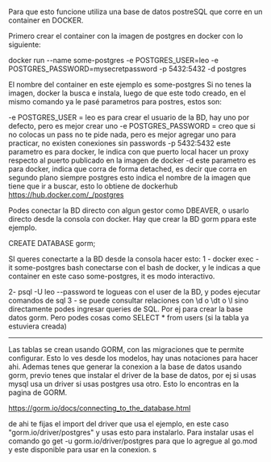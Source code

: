 Para que esto funcione utiliza una base de datos postreSQL que corre en un container en DOCKER.

Primero crear el container con la imagen de postgres en docker con lo siguiente:

docker run --name some-postgres -e POSTGRES_USER=leo -e POSTGRES_PASSWORD=mysecretpassword -p 5432:5432 -d postgres

El nombre del container en este ejemplo es some-postgres
Si no tenes la imagen, docker la busca e instala, luego de que este todo creado, en el mismo comando ya le pasé parametros para postres, estos son:

-e POSTGRES_USER = leo       es para crear el usuario de la BD, hay uno por defecto, pero es mejor crear uno
-e POSTGRES_PASSWORD =       creo que si no colocas un pass no te pide nada, pero es mejor agregar uno para practicar, 
                             no existen conexiones sin passwords
-p 5432:5432  este parametro es para docker, le indica con que puerto local hacer un proxy respecto al puerto publicado en la imagen de docker
-d            este parametro es para docker, indica que corra de forma detached, es decir que corra en segundo plano siempre
postgres    esto indica el nombre de la imagen que tiene que ir a buscar, esto lo obtiene de dockerhub https://hub.docker.com/_/postgres

Podes conectar la BD directo con algun gestor como DBEAVER, o usarlo directo desde la consola con docker. Hay que crear la BD gorm ppara este ejemplo.

CREATE DATABASE gorm; 

SI queres conectarte a la BD desde la consola hacer esto:
1 - docker exec -it some-postgres bash  conectarse con el bash de docker, y le indicas a que container en este caso some-postgres, it es modo interactivo.

2- psql -U leo --password   te logueas con el user de la BD, y podes ejecutar comandos de sql
3 - se puede consultar relaciones con \d o \dt o \l sino directamente podes ingresar queries de SQL. Por ej para crear la base datos gorm. Pero podes cosas como SELECT * from users (si la tabla ya estuviera creada)

------------------------------------------------------------------------------------

Las tablas se crean usando GORM, con las migraciones que te permite configurar. Esto lo ves desde los modelos, hay unas notaciones para hacer ahi. Ademas tenes que generar la conexion a la base de datos usando gorm, previo tenes que instalar el driver de la base de datos, por ej si usas mysql usa un driver si usas postgres usa otro. Esto lo encontras en la pagina de GORM.

https://gorm.io/docs/connecting_to_the_database.html

de ahi te fijas el import del driver que usa el ejemplo, en este caso   "gorm.io/driver/postgres" y usas esto para instalarlo. 
Para instalar usas el comando    go get -u gorm.io/driver/postgres   para que lo agregue al go.mod y este disponible para usar en la conexion.
s